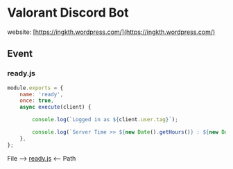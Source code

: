 # Valorant Discord Bot
website: [https://ingkth.wordpress.com/](https://ingkth.wordpress.com/)

## Event
### ready.js
```javascript
module.exports = {
	name: 'ready',
	once: true,
	async execute(client) {

		console.log(`Logged in as ${client.user.tag}`);

		console.log(`Server Time >> ${new Date().getHours()} : ${new Date().getMinutes()} : ${new Date().getSeconds()}`)
	},
};
```
File --> [ready.js](events/ready.js) <-- Path